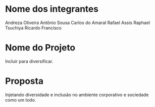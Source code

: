 # Nome dos integrantes
Andreza Oliveira
Antônio Sousa
Carlos do Amaral
Rafael Assis
Raphael Tsuchiya
Ricardo Francisco

# Nome do Projeto
Incluir para diversificar.

# Proposta 
Injetando diversidade e inclusão no ambiente corporativo e sociedade como um todo.
